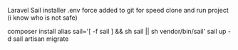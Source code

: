 Laravel Sail installer
.env force added to git for speed clone and run project (i know who is not safe)

composer install
alias sail='[ -f sail ] && sh sail || sh vendor/bin/sail'
sail up -d
sail artisan migrate

